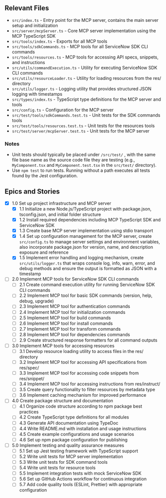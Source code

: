 ## Relevant Files

- `src/index.ts` - Entry point for the MCP server, contains the main server setup and initialization
- `src/server/mcpServer.ts` - Core MCP server implementation using the MCP TypeScript SDK
- `src/tools/index.ts` - Exports for all MCP tools
- `src/tools/sdkCommands.ts` - MCP tools for all ServiceNow SDK CLI commands
- `src/tools/resources.ts` - MCP tools for accessing API specs, snippets, and instructions
- `src/utils/commandExecution.ts` - Utility for executing ServiceNow SDK CLI commands
- `src/utils/resourceLoader.ts` - Utility for loading resources from the res/ directory
- `src/utils/logger.ts` - Logging utility that provides structured JSON logging with timestamps
- `src/types/index.ts` - TypeScript type definitions for the MCP server and tools
- `src/config.ts` - Configuration for the MCP server
- `src/test/tools/sdkCommands.test.ts` - Unit tests for the SDK commands tools
- `src/test/tools/resources.test.ts` - Unit tests for the resources tools
- `src/test/server/mcpServer.test.ts` - Unit tests for the MCP server

### Notes

- Unit tests should typically be placed under `/src/test/` , with the same file base name as the source code file they are testing (e.g., `MyComponent.tsx` and `MyComponent.test.tsx` in the `src/test/` directory).
- Use `npm test` to run tests. Running without a path executes all tests found by the Jest configuration.

## Epics and Stories

- [x] 1.0 Set up project infrastructure and MCP server
    - [x] 1.1 Initialize a new Node.js/TypeScript project with package.json, tsconfig.json, and initial folder structure
    - [x] 1.2 Install required dependencies including MCP TypeScript SDK and ServiceNow SDK
    - [x] 1.3 Create base MCP server implementation using stdio transport
    - [x] 1.4 Set up configuration management for the MCP server, create `src/config.ts` to manage server settings and environment variables, also incorporate package.json for version, name, and description exposure and reference
    - [x] 1.5 Implement error handling and logging mechanism, create `src/utils/logger.ts` that wraps console log, info, warn, error, and debug methods and ensure the output is formatted as JSON with a timestamp

- [ ] 2.0 Implement MCP tools for ServiceNow SDK CLI commands
    - [ ] 2.1 Create command execution utility for running ServiceNow SDK CLI commands
    - [ ] 2.2 Implement MCP tool for basic SDK commands (version, help, debug, upgrade)
    - [ ] 2.3 Implement MCP tool for authentication commands
    - [ ] 2.4 Implement MCP tool for initialization commands
    - [ ] 2.5 Implement MCP tool for build commands
    - [ ] 2.6 Implement MCP tool for install commands
    - [ ] 2.7 Implement MCP tool for transform commands
    - [ ] 2.8 Implement MCP tool for dependencies commands
    - [ ] 2.9 Create structured response formatters for all command outputs

- [ ] 3.0 Implement MCP tools for accessing resources
    - [ ] 3.1 Develop resource loading utility to access files in the res/ directory
    - [ ] 3.2 Implement MCP tool for accessing API specifications from res/spec/
    - [ ] 3.3 Implement MCP tool for accessing code snippets from res/snippet/
    - [ ] 3.4 Implement MCP tool for accessing instructions from res/instruct/
    - [ ] 3.5 Create query functionality to filter resources by metadata type
    - [ ] 3.6 Implement caching mechanism for improved performance

- [ ] 4.0 Create package structure and documentation
    - [ ] 4.1 Organize code structure according to npm package best practices
    - [ ] 4.2 Create TypeScript type definitions for all modules
    - [ ] 4.3 Generate API documentation using TypeDoc
    - [ ] 4.4 Write README.md with installation and usage instructions
    - [ ] 4.5 Create example configurations and usage scenarios
    - [ ] 4.6 Set up npm package configuration for publishing

- [ ] 5.0 Implement testing and quality assurance measures
    - [ ] 5.1 Set up Jest testing framework with TypeScript support
    - [ ] 5.2 Write unit tests for MCP server implementation
    - [ ] 5.3 Write unit tests for SDK command tools
    - [ ] 5.4 Write unit tests for resource tools
    - [ ] 5.5 Implement integration tests with mock ServiceNow SDK
    - [ ] 5.6 Set up GitHub Actions workflow for continuous integration
    - [ ] 5.7 Add code quality tools (ESLint, Prettier) with appropriate configuration
